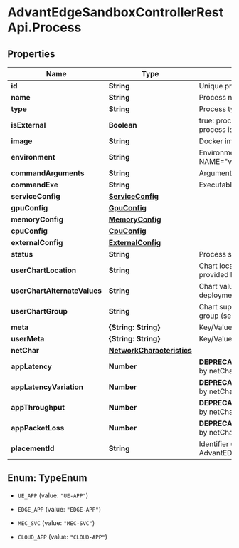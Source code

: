 # AdvantEdgeSandboxControllerRestApi.Process

## Properties
Name | Type | Description | Notes
------------ | ------------- | ------------- | -------------
**id** | **String** | Unique process ID | [optional] 
**name** | **String** | Process name | [optional] 
**type** | **String** | Process type | [optional] 
**isExternal** | **Boolean** | true: process is external to MEEP false: process is internal to MEEP | [optional] 
**image** | **String** | Docker image to deploy inside MEEP | [optional] 
**environment** | **String** | Environment variables using the format NAME=\"value\",NAME=\"value\",NAME=\"value\" | [optional] 
**commandArguments** | **String** | Arguments to command executable | [optional] 
**commandExe** | **String** | Executable to invoke at container start up | [optional] 
**serviceConfig** | [**ServiceConfig**](ServiceConfig.md) |  | [optional] 
**gpuConfig** | [**GpuConfig**](GpuConfig.md) |  | [optional] 
**memoryConfig** | [**MemoryConfig**](MemoryConfig.md) |  | [optional] 
**cpuConfig** | [**CpuConfig**](CpuConfig.md) |  | [optional] 
**externalConfig** | [**ExternalConfig**](ExternalConfig.md) |  | [optional] 
**status** | **String** | Process status | [optional] 
**userChartLocation** | **String** | Chart location for the deployment of the chart provided by the user | [optional] 
**userChartAlternateValues** | **String** | Chart values.yaml file location for the deployment of the chart provided by the user | [optional] 
**userChartGroup** | **String** | Chart supplemental information related to the group (service) | [optional] 
**meta** | **{String: String}** | Key/Value Pair Map (string, string) | [optional] 
**userMeta** | **{String: String}** | Key/Value Pair Map (string, string) | [optional] 
**netChar** | [**NetworkCharacteristics**](NetworkCharacteristics.md) |  | [optional] 
**appLatency** | **Number** | **DEPRECATED** As of release 1.5.0, replaced by netChar latency | [optional] 
**appLatencyVariation** | **Number** | **DEPRECATED** As of release 1.5.0, replaced by netChar latencyVariation | [optional] 
**appThroughput** | **Number** | **DEPRECATED** As of release 1.5.0, replaced by netChar throughputUl and throughputDl | [optional] 
**appPacketLoss** | **Number** | **DEPRECATED** As of release 1.5.0, replaced by netChar packetLoss | [optional] 
**placementId** | **String** | Identifier used for process placement in AdvantEDGE cluster | [optional] 


<a name="TypeEnum"></a>
## Enum: TypeEnum


* `UE_APP` (value: `"UE-APP"`)

* `EDGE_APP` (value: `"EDGE-APP"`)

* `MEC_SVC` (value: `"MEC-SVC"`)

* `CLOUD_APP` (value: `"CLOUD-APP"`)




